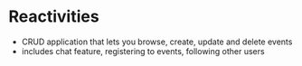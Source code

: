 # Reactivities

- CRUD application that lets you browse, create, update and delete events
- includes chat feature, registering to events, following other users
